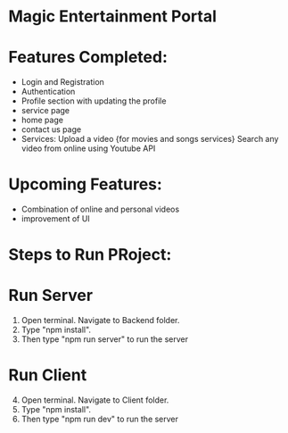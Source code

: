 # Magic Entertainment Portal

# Features Completed:
- Login and Registration
- Authentication
- Profile section with updating the profile
- service page
- home page
- contact us page
- Services:
    Upload a video {for movies and songs services}
    Search any video from online using Youtube API

# Upcoming Features:
- Combination of online and personal videos
- improvement of UI

# Steps to Run PRoject:
  # Run Server
  1. Open terminal. Navigate to Backend folder.
  2. Type "npm install".
  3. Then type "npm run server" to run the server
  # Run Client
  4. Open terminal. Navigate to Client folder.
  2. Type "npm install".
  3. Then type "npm run dev" to run the server
